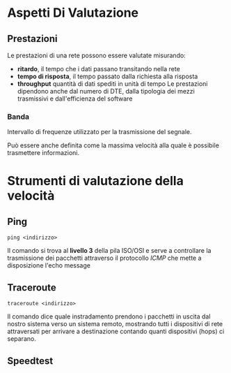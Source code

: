 # Aspetti Di Valutazione

## Prestazioni

Le prestazioni di una rete possono essere valutate misurando:

- **ritardo**, il tempo che i dati passano transitando nella rete
- **tempo di risposta**, il tempo passato dalla richiesta alla risposta
- **throughput** quantità di dati spediti in unità di tempo
Le prestazioni dipendono anche dal numero di DTE, dalla tipologia dei mezzi trasmissivi e dall'efficienza del software

### Banda

Intervallo di frequenze utilizzato per la trasmissione del segnale.

Può essere anche definita come la massima velocità alla quale è possibile trasmettere informazioni.

# Strumenti di valutazione della velocità

## Ping

```
ping <indirizzo>
```

Il comando si trova al **livello 3** della pila ISO/OSI e serve a controllare la trasmissione dei pacchetti attraverso il protocollo *ICMP* che mette a disposizione l'echo message

## Traceroute 

```
traceroute <indirizzo>
```

Il comando dice quale instradamento prendono i pacchetti in uscita dal nostro sistema verso un sistema remoto, mostrando tutti i dispositivi di rete attraversati per arrivare a destinazione contando quanti dispositivi (hops) ci separano.

## Speedtest